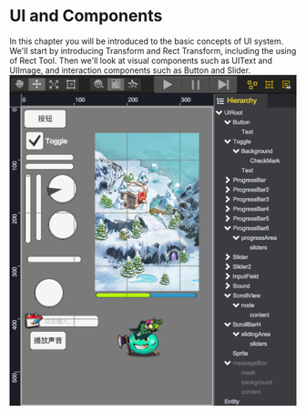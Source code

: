 # UI and Components
In this chapter you will be introduced to the basic concepts of UI system. We'll start by introducing Transform and Rect Transform, including the using of Rect Tool. Then we'll look at visual components such as UIText and UIImage, and interaction components such as Button and Slider.		
![](images/ui.png)
